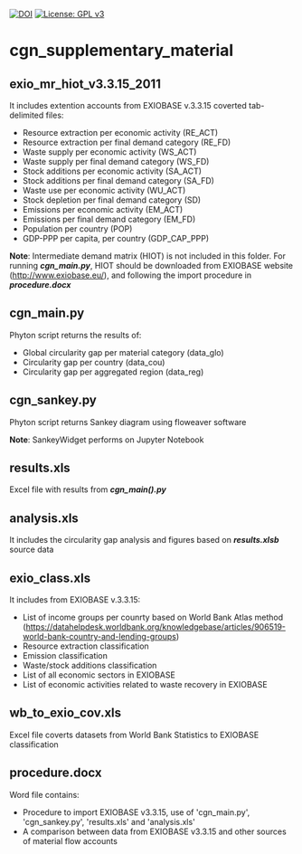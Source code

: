 [![DOI](https://zenodo.org/badge/DOI/10.5281/zenodo.1483549.svg)](https://doi.org/10.5281/zenodo.1483549)
[![License: GPL v3](https://img.shields.io/badge/License-GPL%20v3-blue.svg)](https://www.gnu.org/licenses/gpl-3.0)

# cgn_supplementary_material

## exio_mr_hiot_v3.3.15_2011
It includes extention accounts from EXIOBASE v.3.3.15 coverted tab-delimited files:
* Resource extraction per economic activity (RE_ACT)
* Resource extraction per final demand category (RE_FD)
* Waste supply per economic activity (WS_ACT)
* Waste supply per final demand category (WS_FD)
* Stock additions per economic activity (SA_ACT)
* Stock additions per final demand category (SA_FD)
* Waste use per economic activity (WU_ACT)
* Stock depletion per final demand category (SD)
* Emissions per economic activity (EM_ACT)
* Emissions per final demand category (EM_FD)
* Population per country (POP)
* GDP-PPP per capita, per country (GDP_CAP_PPP)

**Note**: Intermediate demand matrix (HIOT) is not included in this folder. For running ***cgn_main.py***, HIOT should be downloaded from EXIOBASE website (http://www.exiobase.eu/), and following the import procedure in ***procedure.docx***

## cgn_main.py
Phyton script returns the results of:
* Global circularity gap per material category (data_glo)
* Circularity gap per country (data_cou)
* Circularity gap per aggregated region (data_reg) 

## cgn_sankey.py
Phyton script returns Sankey diagram using floweaver software

**Note**: SankeyWidget performs on Jupyter Notebook 

## results.xls 
Excel file with results from ***cgn_main().py***

## analysis.xls
It includes the circularity gap analysis and figures based on ***results.xlsb*** source data  

## exio_class.xls
It includes from EXIOBASE v.3.3.15:
* List of income groups per counrty based on World Bank Atlas method (https://datahelpdesk.worldbank.org/knowledgebase/articles/906519-world-bank-country-and-lending-groups)
* Resource extraction classification
* Emission classification
* Waste/stock additions classification
* List of all economic sectors in EXIOBASE
* List of economic activities related to waste recovery in EXIOBASE

## wb_to_exio_cov.xls
Excel file coverts datasets from World Bank Statistics to EXIOBASE classification  

## procedure.docx
Word file contains:
* Procedure to import EXIOBASE v3.3.15, use of 'cgn_main.py', 'cgn_sankey.py', 'results.xls' and 'analysis.xls' 
* A comparison between data from EXIOBASE v3.3.15 and other sources of material flow accounts   
